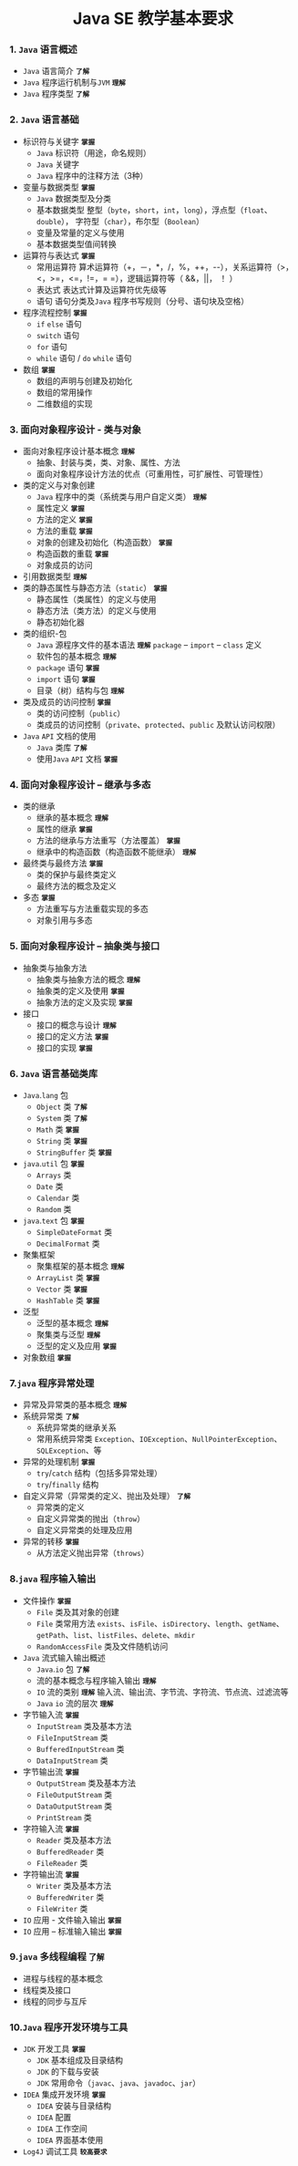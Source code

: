 # <center>Java SE 教学基本要求</center>

### 1. `Java` 语言概述
- `Java` 语言简介 **`了解`**
- `Java` 程序运行机制与`JVM` **`理解`**
- `Java` 程序类型 **`了解`**

### 2. `Java` 语言基础
- 标识符与关键字 **`掌握`**
	- `Java` 标识符（用途，命名规则）
	- `Java` 关键字
	- `Java` 程序中的注释方法（3种）
- 变量与数据类型 **`掌握`**
	- `Java` 数据类型及分类
	- 基本数据类型
整型（`byte`，`short`，`int`，`long`），浮点型（`float`、`double`），
字符型（`char`），布尔型（`Boolean`）
	- 变量及常量的定义与使用
	- 基本数据类型值间转换
- 运算符与表达式 **`掌握`**
	- 常用运算符
算术运算符（+，－，*，/，%，++，--），关系运算符（>，<，>=，<=，!=，= =），逻辑运算符等（ &&，||， ！ ）
	- 表达式
表达式计算及运算符优先级等
	- 语句
语句分类及`Java` 程序书写规则（分号、语句块及空格）
- 程序流程控制 **`掌握`**
	- `if` `else` 语句
	- `switch` 语句
	- `for` 语句
	- `while` 语句 / `do` `while` 语句
- 数组 **`掌握`**
	- 数组的声明与创建及初始化
	- 数组的常用操作
	- 二维数组的实现
	
### 3. 面向对象程序设计 - 类与对象
- 面向对象程序设计基本概念 **`理解`**
	- 抽象、封装与类，类、对象、属性、方法
	- 面向对象程序设计方法的优点（可重用性，可扩展性、可管理性）
- 类的定义与对象创建
	- `Java` 程序中的类（系统类与用户自定义类） **`理解`**
	- 属性定义 **`掌握`**
	- 方法的定义 **`掌握`**
	- 方法的重载 **`掌握`**
	- 对象的创建及初始化（构造函数） **`掌握`**
	- 构造函数的重载 **`掌握`**
	- 对象成员的访问
- 引用数据类型 **`理解`**
- 类的静态属性与静态方法（`static`） **`掌握`**
	- 静态属性（类属性）的定义与使用
	- 静态方法（类方法）的定义与使用
	- 静态初始化器
- 类的组织-包
	- `Java` 源程序文件的基本语法 **`理解`**
`package` – `import` – `class` 定义
	- 软件包的基本概念 **`理解`**
	- `package` 语句 **`掌握`**
	- `import` 语句 **`掌握`**
	- 目录（树）结构与包 **`理解`**
- 类及成员的访问控制 **`掌握`**
	- 类的访问控制（`public`）
	- 类成员的访问控制（`private`、`protected`、`public` 及默认访问权限）
- `Java` `API` 文档的使用
	- `Java` 类库 **`了解`**
	- 使用`Java` `API` 文档 **`掌握`**
	
### 4. 面向对象程序设计 – 继承与多态
- 类的继承
	- 继承的基本概念 **`理解`**
	- 属性的继承 **`掌握`**
	- 方法的继承与方法重写（方法覆盖） **`掌握`**
	- 继承中的构造函数（构造函数不能继承） **`理解`**
- 最终类与最终方法 **`掌握`**
	- 类的保护与最终类定义
	- 最终方法的概念及定义
- 多态 **`掌握`**
	- 方法重写与方法重载实现的多态
	- 对象引用与多态
	
### 5. 面向对象程序设计 – 抽象类与接口
- 抽象类与抽象方法
	- 抽象类与抽象方法的概念 **`理解`**
	- 抽象类的定义及使用 **`掌握`**
	- 抽象方法的定义及实现 **`掌握`**
- 接口
	- 接口的概念与设计 **`理解`**
	- 接口的定义方法 **`掌握`**
	- 接口的实现 **`掌握`**
	
### 6. `Java` 语言基础类库
- `Java`.`lang` 包
	- `Object` 类 **`了解`**
	- `System` 类 **`了解`**
	- `Math` 类 **`掌握`**
	- `String` 类 **`掌握`**
	- `StringBuffer` 类 **`掌握`**
- `java`.`util` 包 **`掌握`**
	- `Arrays` 类
	- `Date` 类
	- `Calendar` 类
	- `Random` 类
- `java`.`text` 包 **`掌握`**
	- `SimpleDateFormat` 类
	- `DecimalFormat` 类
- 聚集框架
	- 聚集框架的基本概念 **`理解`**
	- `ArrayList` 类 **`掌握`**
	- `Vector` 类 **`掌握`**
	- `HashTable` 类 **`掌握`**
- 泛型
	- 泛型的基本概念 **`理解`**
	- 聚集类与泛型 **`理解`**
	- 泛型的定义及应用 **`掌握`**
- 对象数组 **`掌握`**

### 7.`java` 程序异常处理
- 异常及异常类的基本概念 **`理解`**
- 系统异常类 **`了解`**
	- 系统异常类的继承关系
	- 常用系统异常类
`Exception`、`IOException`、`NullPointerException`、
`SQLException`、等
- 异常的处理机制 **`掌握`**
	- `try`/`catch` 结构（包括多异常处理）
	- `try`/`finally` 结构
- 自定义异常（异常类的定义、抛出及处理） **`了解`**
	- 异常类的定义
	- 自定义异常类的抛出（`throw`）
	- 自定义异常类的处理及应用
- 异常的转移 **`掌握`**
	- 从方法定义抛出异常（`throws`）
	
### 8.`java` 程序输入输出
- 文件操作 **`掌握`**
	- `File` 类及其对象的创建
	- `File` 类常用方法
`exists`、`isFile`、`isDirectory`、`length`、`getName`、`getPath`、`list`、`listFiles`、`delete`、`mkdir`
	- `RandomAccessFile` 类及文件随机访问
- `Java` 流式输入输出概述
	- `Java`.`io` 包 **`了解`**
	- 流的基本概念与程序输入输出 **`理解`**
	- `IO` 流的类别 **`理解`**
输入流、输出流、字节流、字符流、节点流、过滤流等
	- `Java` `io` 流的层次 **`理解`**
- 字节输入流 **`掌握`**
	- `InputStream` 类及基本方法
	- `FileInputStream` 类
	- `BufferedInputStream` 类
	- `DataInputStream` 类
- 字节输出流 **`掌握`**
	- `OutputStream` 类及基本方法
	- `FileOutputStream` 类
	- `DataOutputStream` 类
	- `PrintStream` 类
- 字符输入流 **`掌握`**
	- `Reader` 类及基本方法
	- `BufferedReader` 类
	- `FileReader` 类
- 字符输出流 **`掌握`**
	- `Writer` 类及基本方法
	- `BufferedWriter` 类
	- `FileWriter` 类
- `IO` 应用 - 文件输入输出 **`掌握`**
- `IO` 应用 – 标准输入输出 **`掌握`**

### 9.`java` 多线程编程 **`了解`**
- 进程与线程的基本概念
- 线程类及接口
- 线程的同步与互斥

### 10.`Java` 程序开发环境与工具
- `JDK` 开发工具 **`掌握`**
	- `JDK` 基本组成及目录结构
	- `JDK` 的下载与安装
	- `JDK` 常用命令（`javac`、`java`、`javadoc`、`jar`）
- `IDEA` 集成开发环境 **`掌握`**
	- `IDEA` 安装与目录结构
	- `IDEA` 配置
	- `IDEA` 工作空间
	- `IDEA` 界面基本使用
- `Log4J` 调试工具 **`较高要求`**
